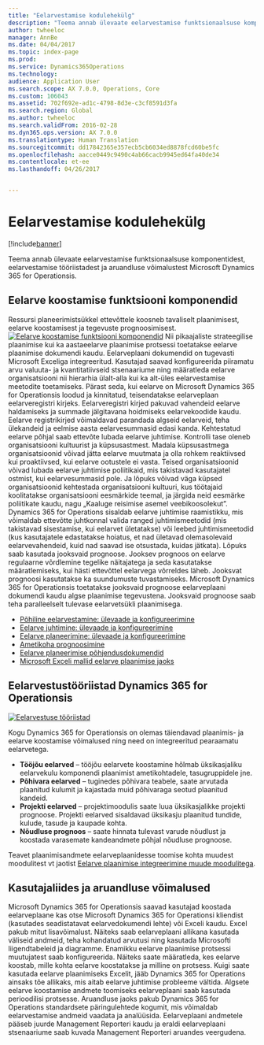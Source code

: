 ```yaml
---
title: "Eelarvestamise kodulehekülg"
description: "Teema annab ülevaate eelarvestamise funktsionaalsuse komponentidest, eelarvestamise tööriistadest ja aruandluse võimalustest Microsoft Dynamics 365 for Operationsis."
author: twheeloc
manager: AnnBe
ms.date: 04/04/2017
ms.topic: index-page
ms.prod: 
ms.service: Dynamics365Operations
ms.technology: 
audience: Application User
ms.search.scope: AX 7.0.0, Operations, Core
ms.custom: 106043
ms.assetid: 702f692e-ad1c-4798-8d3e-c3cf8591d3fa
ms.search.region: Global
ms.author: twheeloc
ms.search.validFrom: 2016-02-28
ms.dyn365.ops.version: AX 7.0.0
ms.translationtype: Human Translation
ms.sourcegitcommit: dd17842365e357ecb5cb6034ed8878fcd60be5fc
ms.openlocfilehash: aacce0449c9490c4ab66cacb9945ed64fa40de34
ms.contentlocale: et-ee
ms.lasthandoff: 04/26/2017


---
```


# <a name="budgeting-home-page"></a>Eelarvestamise kodulehekülg

[!include[banner](../includes/banner.md)]


Teema annab ülevaate eelarvestamise funktsionaalsuse komponentidest, eelarvestamise tööriistadest ja aruandluse võimalustest Microsoft Dynamics 365 for Operationsis. 

<a name="components-of-budgeting-functionality"></a>Eelarve koostamise funktsiooni komponendid
-------------------------------------

Ressursi planeerimistsükkel ettevõttele koosneb tavaliselt plaanimisest, eelarve koostamisest ja tegevuste prognoosimisest.
[![Eelarve koostamise funktsiooni komponendid](./media/budgeting-functionality-components.jpg)](./media/budgeting-functionality-components.jpg) Nii pikaajaliste strateegilise plaanimise kui ka aastaeelarve plaanimise protsessi toetatakse eelarve plaanimise dokumendi kaudu. Eelarveplaani dokumendid on tugevasti Microsoft Exceliga integreeritud. Kasutajad saavad konfigureerida piiramatu arvu valuuta- ja kvantitatiivseid stsenaariume ning määratleda eelarve organisatsiooni nii hierarhia ülalt-alla kui ka alt-üles eelarvestamise meetodite toetamiseks. Pärast seda, kui eelarve on Microsoft Dynamics 365 for Operationsis loodud ja kinnitatud, teisendatakse eelarveplaan eelarveregistri kirjeks. Eelarveregistri kirjed pakuvad vahendeid eelarve haldamiseks ja summade jälgitavana hoidmiseks eelarvekoodide kaudu. Eelarve registrikirjed võimaldavad parandada algseid eelarveid, teha ülekandeid ja eelmise aasta eelarvesummasid edasi kanda. Kehtestatud eelarve põhjal saab ettevõte lubada eelarve juhtimise. Kontrolli tase oleneb organisatsiooni kultuurist ja küpsusastmest. Madala küpsusastmega organisatsioonid võivad jätta eelarve muutmata ja olla rohkem reaktiivsed kui proaktiivsed, kui eelarve ootustele ei vasta. Teised organisatsioonid võivad lubada eelarve juhtimise poliitikaid, mis takistavad kasutajatel ostmist, kui eelarvesummasid pole. Ja lõpuks võivad väga küpsed organisatsioonid kehtestada organisatsiooni kultuuri, kus töötajaid koolitatakse organisatsiooni eesmärkide teemal, ja järgida neid eesmärke poliitikate kaudu, nagu „Kaaluge reisimise asemel veebikoosolekut”. Dynamics 365 for Operations sisaldab eelarve juhtimise raamistikku, mis võimaldab ettevõtte juhtkonnal valida ranged juhtimismeetodid (mis takistavad sisestamise, kui eelarvet ületatakse) või leebed juhtimismeetodid (kus kasutajatele edastatakse hoiatus, et nad ületavad olemasolevaid eelarvevahendeid, kuid nad saavad ise otsustada, kuidas jätkata). Lõpuks saab kasutada jooksvaid prognoose. Jooksev prognoos on eelarve regulaarne võrdlemine tegelike näitajatega ja seda kasutatakse määratlemiseks, kui hästi ettevõttel eelarvega võrreldes läheb. Jooksvat prognoosi kasutatakse ka suundumuste tuvastamiseks. Microsoft Dynamics 365 for Operationsis toetatakse jooksvaid prognoose eelarveplaani dokumendi kaudu algse plaanimise tegevustena. Jooksvaid prognoose saab teha paralleelselt tulevase eelarvetsükli plaanimisega.

-   [Põhiline eelarvestamine: ülevaade ja konfigureerimine](basic-budgeting-overview-configuration.md)
-   [Eelarve juhtimine: ülevaade ja konfigureerimine](budget-control-overview-configuration.md)
-   [Eelarve planeerimine: ülevaade ja konfigureerimine](budget-planning-overview-configuration.md)
-   [Ametikoha prognoosimine](position-forecasting.md)
-   [Eelarve planeerimise põhjendusdokumendid](budget-planning-justification-docs.md)
-   [Microsoft Exceli mallid eelarve plaanimise jaoks](budget-planning-excel-templates.md)

## <a name="budgeting-tools-in-dynamics-365-for-operations"></a>Eelarvestustööriistad Dynamics 365 for Operationsis
[![Eelarvestuse tööriistad](./media/budgeting-tools.jpg)](./media/budgeting-tools.jpg) 

Kogu Dynamics 365 for Operationsis on olemas täiendavad plaanimis- ja eelarve koostamise võimalused ning need on integreeritud pearaamatu eelarvetega.

-   **Tööjõu eelarved** – tööjõu eelarvete koostamine hõlmab üksikasjaliku eelarvekulu komponendi plaanimist ametikohtadele, tasugruppidele jne.
-   **Põhivara eelarved** – tuginedes põhivara teabele, saate arvutada plaanitud kulumit ja kajastada muid põhivaraga seotud plaanitud kandeid.
-   **Projekti eelarved** – projektimoodulis saate luua üksikasjalikke projekti prognoose. Projekti eelarved sisaldavad üksikasju plaanitud tundide, kulude, tasude ja kaupade kohta.
-   **Nõudluse prognoos** – saate hinnata tulevast varude nõudlust ja koostada varasemate kandeandmete põhjal nõudluse prognoose.

Teavet plaanimisandmete eelarveplaanidesse toomise kohta muudest moodulitest vt jaotist [Eelarve plaanimise integreerimine muude moodulitega](budget-planning-integration-other-modules.md).

## <a name="user-interface-and-reporting-capabilities"></a>Kasutajaliides ja aruandluse võimalused
Microsoft Dynamics 365 for Operationsis saavad kasutajad koostada eelarveplaane kas otse Microsoft Dynamics 365 for Operationsi kliendist (kasutades seadistatavat eelarvedokumendi lehte) või Exceli kaudu. Excel pakub mitut lisavõimalust. Näiteks saab eelarveplaani allikana kasutada väliseid andmeid, teha kohandatud arvutusi ning kasutada Microsofti liigendtabeleid ja diagramme. Enamikku eelarve plaanimise protsessi muutujatest saab konfigureerida. Näiteks saate määratleda, kes eelarve koostab, mille kohta eelarve koostatakse ja milline on protsess. Kuigi saate kasutada eelarve plaanimiseks Excelit, jääb Dynamics 365 for Operations ainsaks tõe allikaks, mis aitab eelarve juhtimise probleeme vältida. Algsete eelarve koostamise andmete toomiseks eelarveplaani saab kasutada perioodilisi protsesse. Aruandluse jaoks pakub Dynamics 365 for Operations standardsete päringulehtede kogumit, mis võimaldab eelarvestamise andmeid vaadata ja analüüsida. Eelarveplaani andmetele pääseb juurde Management Reporteri kaudu ja eraldi eelarveplaani stsenaariume saab kuvada Management Reporteri aruandes veergudena.








